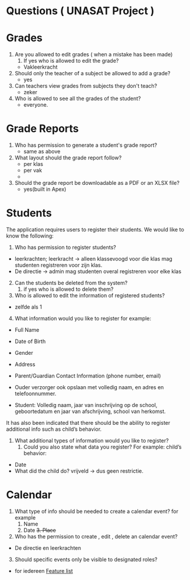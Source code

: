 # Questions ( UNASAT Project )

# Grades

1. Are you allowed to edit grades ( when a mistake has been made)
    1. If yes who is allowed to edit the grade?
   - Vakleerkracht 
2. Should only the teacher of a subject be allowed to add a grade?
   - yes
3. Can teachers view grades from subjects they don't teach?
   - zeker 
4. Who is allowed to see all the grades of the student?
    - everyone. 
# Grade Reports

1. Who has permission to generate a student's grade report?
   - same as above
2. What layout should the grade report follow?
   - per klas
   - per vak 
   - 
3. Should the grade report be downloadable as a PDF or an XLSX file?
   - yes(built in Apex)
# Students

The application requires users to register their students. We would like to know the following:

1. Who has permission to register students?
- leerkrachten; leerkracht -> alleen klassevoogd voor die klas mag studenten registreren voor zijn klas. 
- De directie -> admin mag studenten overal registreren voor elke klas

2. Can the students be deleted from the system?
    1. if yes who is allowed to delete them?
3. Who is allowed to edit the information of registered students?
- zelfde als 1
4. What information would you like to register for example:
- Full Name
- Date of Birth
- Gender
- Address
- Parent/Guardian Contact Information (phone number, email)

- Ouder verzorger ook opslaan met volledig naam, en adres en telefoonnummer. 
- Student: Volledig naam, jaar van inschrijving op de school, geboortedatum en jaar van afschrijving, school van herkomst. 

It has also been indicated that there should be the ability to register additional info such as child’s behavior.

1. What additional types of information would you like to register?
    1. Could you also state what data you register?
For example:
child’s behavior:
- Date
- What did the child do?
 vrijveld -> dus geen restrictie. 

# Calendar

1. What type of info should be needed to create a calendar event? for example
    1. Name
    2. Date
    ~~3. Place~~
2. Who has the permission to create , edit , delete an calendar event?
 - De directie en leerkrachten
3. Should specific events only be visible to designated roles?
- for iedereen
[Feature list](https://www.notion.so/Feature-list-d0cfc3bb87ce48c78c897af0605eaf2c?pvs=21)